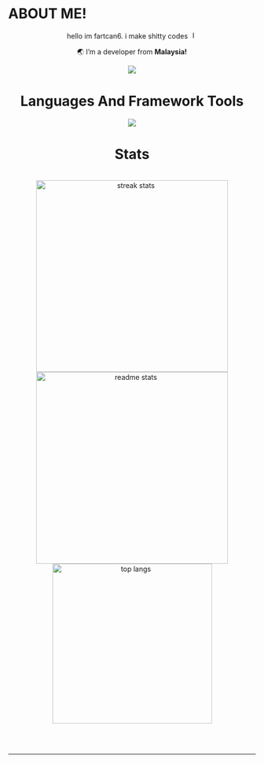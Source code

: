 # ABOUT ME!

<div align="center">
  
 hello im fartcan6. i make shitty codes <img src="https://github.com/fartcan6/fartcan6/assets/121769974/a6a400fb-e92a-4101-a6b4-809dc562e432" alt="Image" width="15">
 
 🌏 I’m a developer from **Malaysia!**

 </div>

 <div align="center"> 
  <a href="mailto:extordedsuiii@gmail.com">
    <img src="https://img.shields.io/badge/Gmail-333333?style=for-the-badge&logo=gmail&logoColor=red" />
  </a>

# Languages And Framework Tools

 <p align="center">
  <a href="https://skillicons.dev">
    <img src="https://skillicons.dev/icons?i=git,neovim,rust,docker,c,vim" />
  </a>
</p>

# Stats

<br>
<div align=center>
  <img width=390 src="https://github-readme-streak-stats-salesp07.vercel.app/?user=fartcan6&count_private=true&theme=react&border_radius=10" alt="streak stats"/>
  <img width=390 src="https://github-readme-stats-salesp07.vercel.app/api?username=fartcan6&count_private=true&show_icons=true&theme=react&rank_icon=github&border_radius=10" alt="readme stats" />
  <br/>
  <img width=325 align="center" src="https://github-readme-stats-salesp07.vercel.app/api/top-langs/?username=fartcan6&hide=HTML&langs_count=8&layout=compact&theme=react&border_radius=10&size_weight=0.5&count_weight=0.5&exclude_repo=github-readme-stats" alt="top langs" />
</div>

<br/><br/>

<hr/>

<br/>
